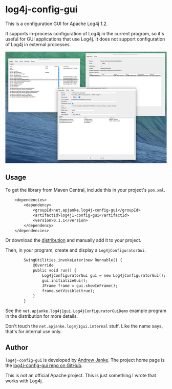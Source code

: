 log4j-config-gui
============================

This is a configuration GUI for Apache Log4j 1.2.

It supports in-process configuration of Log4j in the current program, so it's useful for GUI applications that use Log4j. It does not support configuration of Log4j in external processes.

![Example log4j1-config-gui screenshot](doc/log4j1-config-gui-example-screenshot-1-scaled.png)

##  Usage

To get the library from Maven Central, include this in your project's `pom.xml`.

```
    <dependencies>
        <dependency>
            <groupId>net.apjanke.log4j-config-gui</groupId>
            <artifactId>log4j1-config-gui</artifactId>
            <version>0.1.1</version>
        </dependency>
    </dependencies>
```

Or download the [distribution](https://github.com/apjanke/log4j-config-gui/releases) and manually add it to your project.

Then, in your program, create and display a `Log4jConfiguratorGui`.

```
        SwingUtilities.invokeLater(new Runnable() {
            @Override
            public void run() {
                Log4jConfiguratorGui gui = new Log4jConfiguratorGui();
                gui.initializeGui();
                JFrame frame = gui.showInFrame();
                frame.setVisible(true);
            }
        }
```

See the `net.apjanke.log4j1gui.Log4jConfiguratorGuiDemo` example program in the distribution for more details.

Don't touch the `net.apjanke.log4j1gui.internal` stuff. Like the name says, that's for internal use only.

##  Author

`log4j-config-gui` is developed by [Andrew Janke](https://apjanke.net). The project home page is the [log4j-config-gui repo on GitHub](https://github.com/apjanke/log4j-config-gui).

This is not an official Apache project. This is just something I wrote that works with Log4j.

